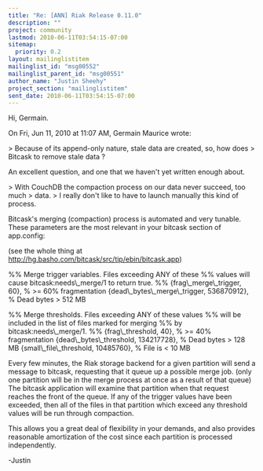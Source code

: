 ```yaml
---
title: "Re: [ANN] Riak Release 0.11.0"
description: ""
project: community
lastmod: 2010-06-11T03:54:15-07:00
sitemap:
  priority: 0.2
layout: mailinglistitem
mailinglist_id: "msg00552"
mailinglist_parent_id: "msg00551"
author_name: "Justin Sheehy"
project_section: "mailinglistitem"
sent_date: 2010-06-11T03:54:15-07:00
---
```



Hi, Germain.

On Fri, Jun 11, 2010 at 11:07 AM, Germain Maurice
 wrote:

&gt; Because of its append-only nature, stale data are created, so, how does
&gt; Bitcask to remove stale data ?

An excellent question, and one that we haven't yet written enough about.

&gt; With CouchDB the compaction process on our data never succeed, too much
&gt; data.
&gt; I really don't like to have to launch manually this kind of process.

Bitcask's merging (compaction) process is automated and very tunable.
These parameters are the most relevant in your bitcask section of
app.config:

(see the whole thing at http://hg.basho.com/bitcask/src/tip/ebin/bitcask.app)

%% Merge trigger variables. Files exceeding ANY of these
%% values will cause bitcask:needs\\_merge/1 to return true.
%%
{frag\\_merge\\_trigger, 60}, % &gt;= 60% fragmentation
{dead\\_bytes\\_merge\\_trigger, 536870912}, % Dead bytes &gt; 512 MB

%% Merge thresholds. Files exceeding ANY of these values
%% will be included in the list of files marked for merging
%% by bitcask:needs\\_merge/1.
%%
{frag\\_threshold, 40}, % &gt;= 40% fragmentation
{dead\\_bytes\\_threshold, 134217728}, % Dead bytes &gt; 128 MB
{small\\_file\\_threshold, 10485760}, % File is &lt; 10 MB

Every few minutes, the Riak storage backend for a given partition will
send a message to bitcask, requesting that it queue up a possible
merge job. (only one partition will be in the merge process at once
as a result of that queue) The bitcask application will examine that
partition when that request reaches the front of the queue. If any of
the trigger values have been exceeded, then all of the files in that
partition which exceed any threshold values will be run through
compaction.

This allows you a great deal of flexibility in your demands, and also
provides reasonable amortization of the cost since each partition is
processed independently.

-Justin

